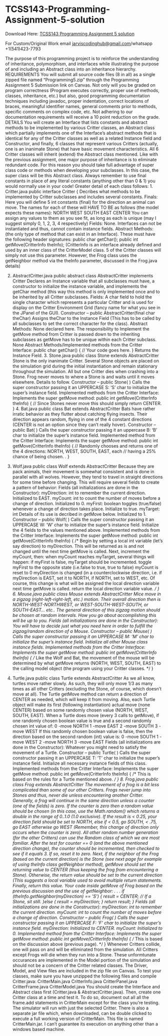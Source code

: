 # TCSS143-Programming-Assignment-5-solution

Download Here: [TCSS143 Programming Assignment 5 solution](https://jarviscodinghub.com/assignment/tcss143-programming-assignment-5-solution/)

For Custom/Original Work email jarviscodinghub@gmail.com/whatsapp +1(541)423-7793

The purpose of this programming project is to reinforce the understanding of inheritance, polymorphism, and interfaces while illustrating the purpose of and including an Abstract class into an inheritance hierarchy.
REQUIREMENTS
You will submit all source code files (8 in all) as a single zipped file named “Programming5.zip” through the Programming Assignment 5 Submission link on Canvas.
Not only will you be graded on program correctness (Program executes correctly, proper use of methods, classes, inheritance, etc.) but also, good programming documentation techniques including javadoc, proper indentation, correct locations of braces, meaningful identifier names, general comments prior to methods, specific comments on complex code, etc. Not adhering to our documentation requirements will receive a 10 point reduction on the grade.
DETAILS
You will create an Interface that lists constants and abstract methods to be implemented by various Critter classes, an Abstract class which partially implements one of the Interface’s abstract methods that is identical for any of the Critter classes as well as a related Instance field and Constructor, and finally, 6 classes that represent various Critters (actually, one is an inanimate Stone) that have basic movement characteristics. All 6 Critter classes will inherit (extend) the Abstract class mentioned. Like with the previous assignment, one major purpose of inheritance is to eliminate redundant code. For this reason you should take full advantage of super class code or methods when developing your subclasses. In this case, the super class will be this Abstract class. Always remember to use final constants in place of any literal constants (anything other than 0 & 1) you would normally use in your code! Greater detail of each class follows: 1. Critter.java public interface Critter { Decribes what methods to be implemented by Critter subclasses and includes several constants.
Finals: Here you will define 5 int constants (final) for the direction an animal can move. The names for each of these will HAVE TO BE as follows (the model expects these names): NORTH WEST SOUTH EAST CENTER You can assign any values to them as you see fit, as long as each is unique (may I suggest simply 0, 1, 2, 3, 4 respectively)
Fields: None. Interfaces can not be instantiated and thus, cannot contain instance fields.
Abstract Methods: (the only type of method that can exist in an Interface). These must have the following header signatures: public char getChar(); public int getMove(CritterInfo theInfo); (CritterInfo is an interface already defined and used by an inner class of the CritterModel class. 5 of the Critter classes will simply not use this parameter. However, the Frog class uses the getNeighbor method via the theInfo parameter, discussed in the Frog.java details)

2. AbstractCritter.java public abstract class AbstractCritter implements Critter Declares an Instance variable that all subclasses must have, a constructor to initialize the instance variable, and implements the getChar method (this way this method is only implemented once and to be inherited by all Critter subclasses.
Fields: A char field to hold the single character which represents a particular Critter and is used for display on the Critter Environment Grid (fancy name for what you see in the JPanel of the GUI).
Constructor – public AbstractCritter(final char theChar) Assigns theChar to the Instance Field (This has to be called by all subclasses to set the correct character for the class).
Abstract Methods: None declared here. The responsibility to Implement the getMove method from Critter is passed down to the inheriting subclasses as getMove has to be unique within each Critter subclass.
None Abstract Methods/Implemented methods from the Critter Interface: public char getChar() { // Your code goes here. }
Returns the Instance Field. 3. Stone.java public class Stone extends AbstractCritter Stone is the only inanimate Critter. Several Stone objects are placed on the simulation grid during the initial instantiation and remain stationary throughout the simulation. All but one Critter dies when crashing into a Stone. Frog never moves to where a Stone is and waits until it moves elsewhere. Details to follow.
Constructor – public Stone( ) Calls the super constructor passing it an UPPERCASE S: ‘S’ char to initialize the super’s instance field.
Implemented methods from the Critter Interface: Implements the super getMove method: public int getMove(CritterInfo theInfo) { // Since Stones never move this should simply return CENTER. } 4. Bat.java public class Bat extends AbstractCritter Bats have rather irratic behavior as they flutter about catching flying insects. Their direction appears random, flying in one of the 4 constant directions (CENTER is not an option since they can’t really hover).
Constructor – public Bat( ) Calls the super constructor passing it an uppercase B: ‘B’ char to initialize the super’s instance field.
Implemented method from the Critter Interface: Implements the super getMove method: public int getMove(CritterInfo theInfo) { // Randomly chooses and returns one of the 4 directions: NORTH, WEST, SOUTH, EAST, each // having a 25% chance of being chosen. . }

5. Wolf.java public class Wolf extends AbstractCritter Because they are pack animals, their movement is somewhat consistent and is done in parallel with all wolves. However, they tend to travel in straight directions for some time before changing. This will require several fields to create a pattern of behavior:
Fields (all initializations are done in the Constructor): myDirection: int to remember the current direction. Initialized to EAST. myCount: int to count the number of moves before a change of direction. Initialized to 0. myFirst: boolean toggles (true/false) whenever a change of direction takes place. Initialize to true. myTarget: int Details of its use is decribed in getMove below. Initialized to 1.
Constructor – public Wolf( ) Calls the super constructor passing it an UPPERCASE W: ‘W’ char to initialize the super’s instance field. Initialize the 4 fields to the values mentioned above.
Implemented methods from the Critter Interface: Implements the super getMove method: public int getMove(CritterInfo theInfo) { /* Begin by setting a local int variable (let’s say direction) to myDirection. This will be returned as is and not changed until the next time getMove is called. Next, increment the myCount, then: when myCount reaches myTarget, several things will happen: if myFirst is false, myTarget should be incremented. toggle myFirst to the opposite state (i.e.false to true, true to false) myCount is reset to 0 myDirection is changed (in a counterclockwise direction, i.e. if myDirection is EAST, set it to NORTH, if NORTH, set to WEST, etc. Of course, this change is what will be assigned the local direction variable next time getMove is called. return the local direction variable value. */ } 6. Mouse.java public class Mouse extends AbstractCritter Mice move in a zigzag (right-left-right-left, etc.) motion. Their overall direction then is NORTH-WEST-NORTHWEST, or WEST-SOUTH-WEST-SOUTH, or SOUTH-EAST… etc.. The general direction of this zigzag motion should be chosen at random intervals. How you go about accomplishing this will be up to you.
Fields (all initializations are done in the Constructor): You will have to decide just what you need here in order to fulfill the zigzag/random direction of a Mouse.
Constructor – public Mouse( ) Calls the super constructor passing it an UPPERCASE M: ‘M’ char to initialize the super’s instance field. Initialize all other Mouse class instance fields.
Implemented methods from the Critter Interface: Implements the super getMove method: public int getMove(CritterInfo theInfo) { /* Like the Wolf and Bat, the movement of the mouse will be determined by what getMove returns (NORTH, WEST, SOUTH, EAST) to the calling model object (the program using your Critter classes. */ }
7. Turtle.java public class Turtle extends AbstractCritter As we all know, turtles move rather slowly. As such, they will only move 1/3 as many times as all other Critters (excluding the Stone, of course, which doesn’t move at all). The Turtle getMove method can return a direction of CENTER as needed, which will keep it from moving.
Also, each Turtle object will make its first (following instantiation) actual move (none CENTER) based on some randomly chosen value (NORTH, WEST, SOUTH, EAST).
When a Turtle does move (every 3 calls to getMove), if one randomly chosen boolean value is true and a second randomly chosen int value of: 0 -move NORTH 1 -move EAST 2 -move SOUTH 3 -move WEST If this randomly chosen boolean value is false, then the direction based on the second random (int) value is: 0 -move SOUTH 1 -move WEST 2 -move NORTH 3 -move EAST
Fields (all initializations are done in the Constructor): Whatever you might need to satisfy the movement of a Turtle.
Constructor – public Turtle( ) Calls the super constructor passing it an UPPERCASE T: ‘T’ char to initialize the super’s instance field. Initialize all necessary instance fields of this class.
Implemented methods from the Critter Interface: Implements the super getMove method: public int getMove(CritterInfo theInfo) { /* This is based on the rules for a Turtle mentioned above. */ } 8. Frog.java public class Frog extends AbstractCritter The movement of a frog is a bit less complicated than some of our other Critters. Frogs never jump into Stones and thus, never die unless encountering another Critter. Generally, a frog will continue in the same direction unless a counter (one of the fields) is zero. If the counter is zero then a random value should be chosen (in this case, use the Math.random() which returns a double in the range of 0..1.0 (1.0 exclusive). If the result is < 0.25, your direction field should be set to NORTH, else if < 0.5, go SOUTH, < .75, go EAST otherwise go WEST (Remember, this change of direction only occurs when the counter is zero). All other random number generation (for the other Critters) can use the Random class of which we are most familiar. After the test for counter == 0 (and the above mentioned direction change), the counter should be incremented, then checked to see if it equals 3. If so, reset it to zero. Next, if the neighbor of the Frog (based on the current direction) is the Stone (see next page for example of using theInfo class getNeighbor method), getMove should set the returning value to CENTER (thus keeping the frog from encountering a Stone). Otherwise, the return value should be set to the current direction (This suggests a local variable used to avoid multiple return statements. Finally, return this value. Your code inside getMove of Frog based on the previous discussion and the use of getNeighbor: . . . if (theInfo.getNeighbor(myDirection) == 'S') { result = CENTER; // If a Stone, sit still. }else { result = myDirection; } return result; } Fields (all initializations are done in the Constructor): myDirection: int to remember the current direction. myCount: int to count the number of moves before a change of direction. Constructor – public Frog( ) Calls the super constructor passing it an UPPERCASE F: ‘F’ char to initialize the super’s instance field. myDirection: Initialized to CENTER. myCount: Initialized to 0. Implemented method from the Critter Interface: Implements the super getMove method: public int getMove(CritterInfo theInfo) { /* This is based on the discussion above (previous page). */ } Whenever Critters collide, one will pass on and will be elliminated from the simulation. All Critters except Frogs will die when they run into a Stone. These unformtunate occurances are implemented in the Model portion of the simulation and should not be a concern of the Critter related classes. The Driver, Model, and View files are included in the zip file on Canvas. To test your classes, make sure you have unzipped the following files and compile Critter.java: CritterMain.java CritterInfo.java CritterPanel.java CritterFrame.java CritterModel.java You should create the Interface and Abstract class first (Critter.java & AbstractCritter.java). Then, create one Critter class at a time and test it. To do so, document out all all the frame.add statements in CritterMain except for the class you’re testing. The simulator will run with just the selected Critter. There is also a separate jar file which, when downloaded, can be double clicked to execute a full working version of CritterMain. This file is named CritterMain.jar. I can’t guarantee its execution on anything other than a windows based machine.
